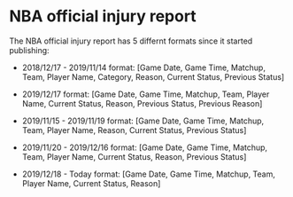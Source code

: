 # NBA official injury report
The NBA official injury report has 5 differnt formats since it started publishing:

- 2018/12/17 - 2019/11/14 format:
[Game Date, Game Time, Matchup, Team, Player Name, Category, Reason, Current Status, Previous Status]

- 2019/12/17 format:
[Game Date, Game Time, Matchup, Team, Player Name, Current Status, Reason, Previous Status, Previous Reason]

- 2019/11/15 - 2019/11/19 format:
[Game Date, Game Time, Matchup, Team, Player Name, Reason, Current Status, Previous Status]

- 2019/11/20 - 2019/12/16 format:
[Game Date, Game Time, Matchup, Team, Player Name, Current Status, Reason, Previous Status]

- 2019/12/18 - Today format:
[Game Date, Game Time, Matchup, Team, Player Name, Current Status, Reason]
